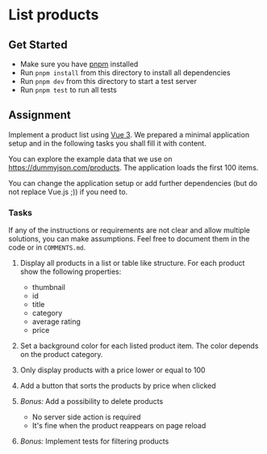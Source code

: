 # List products

## Get Started
- Make sure you have [pnpm](https://pnpm.io/installation) installed
- Run `pnpm install` from this directory to install all dependencies
- Run `pnpm dev` from this directory to start a test server
- Run `pnpm test` to run all tests

## Assignment
Implement a product list using [Vue 3](https://vuejs.org/guide/introduction.html).
We prepared a minimal application setup and in the following tasks you shall fill it with content.

You can explore the example data that we use on https://dummyjson.com/products. The application loads the first 100 items. 

You can change the application setup or add further dependencies (but do not replace Vue.js ;)) if you need to.

### Tasks

If any of the instructions or requirements are not clear and allow multiple solutions, you can make assumptions.
Feel free to document them in the code or in `COMMENTS.md`.

1. Display all products in a list or table like structure. For each product show the following properties:
           
    - thumbnail
    - id
    - title
    - category
    - average rating
    - price
       
2. Set a background color for each listed product item. The color depends on the product category.
3. Only display products with a price lower or equal to 100
4. Add a button that sorts the products by price when clicked
5. _Bonus:_ Add a possibility to delete products
    
   - No server side action is required
   - It's fine when the product reappears on page reload 

7. _Bonus:_ Implement tests for filtering products

